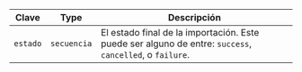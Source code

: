| Clave    | Type        | Descripción                                                                                             |
| -------- | ----------- | ------------------------------------------------------------------------------------------------------- |
| `estado` | `secuencia` | El estado final de la importación. Este puede ser alguno de entre: `success`, `cancelled`, o `failure`. |
